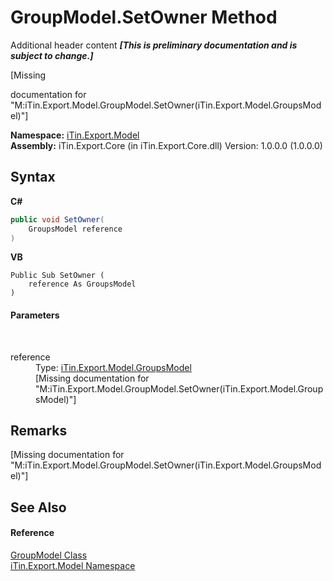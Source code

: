 # GroupModel.SetOwner Method 
Additional header content _**\[This is preliminary documentation and is subject to change.\]**_

\[Missing <summary> documentation for "M:iTin.Export.Model.GroupModel.SetOwner(iTin.Export.Model.GroupsModel)"\]

**Namespace:**&nbsp;<a href="ef57ffcc-e95e-b212-5a46-9aa6f5a3511f">iTin.Export.Model</a><br />**Assembly:**&nbsp;iTin.Export.Core (in iTin.Export.Core.dll) Version: 1.0.0.0 (1.0.0.0)

## Syntax

**C#**<br />
``` C#
public void SetOwner(
	GroupsModel reference
)
```

**VB**<br />
``` VB
Public Sub SetOwner ( 
	reference As GroupsModel
)
```


#### Parameters
&nbsp;<dl><dt>reference</dt><dd>Type: <a href="547a35f3-e686-253a-7e42-cf5bb8026131">iTin.Export.Model.GroupsModel</a><br />\[Missing <param name="reference"/> documentation for "M:iTin.Export.Model.GroupModel.SetOwner(iTin.Export.Model.GroupsModel)"\]</dd></dl>

## Remarks
\[Missing <remarks> documentation for "M:iTin.Export.Model.GroupModel.SetOwner(iTin.Export.Model.GroupsModel)"\]

## See Also


#### Reference
<a href="5a8dbd7f-d5ce-e476-b2ce-60978bcdb4a0">GroupModel Class</a><br /><a href="ef57ffcc-e95e-b212-5a46-9aa6f5a3511f">iTin.Export.Model Namespace</a><br />